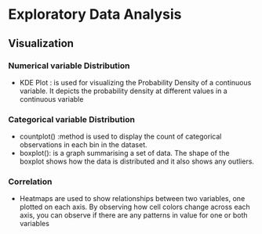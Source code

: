 <html>
  <head>
    <h1>Exploratory Data Analysis</h1>
  </head>
  <body>
    <div>
    <h2>Visualization</h2>
      <div>
        <h3>Numerical variable Distribution</h3>
        <ul>
          <li>KDE Plot : is used for visualizing the Probability Density of a continuous variable. It depicts the probability density at different values in a continuous variable</li>
        </ul>
      </div>
      <div>
        <h3>Categorical variable Distribution</h3>
        <ul>
          <li>countplot() :method is used to display the count of categorical observations in each bin in the dataset. </li>
          <li>boxplot(): is a graph summarising a set of data. The shape of the boxplot shows how the data is distributed and it also shows any outliers.</li>
        </ul>
      </div>
      <div>
        <h3>Correlation</h3>
        <ul>
                  <li>Heatmaps are used to show relationships between two variables, one plotted on each axis. By observing how cell colors change across each axis, you can observe if there are any patterns in value for one or both variables</li>
        </ul>
      </div>
    </div>
  </body>
</html>
